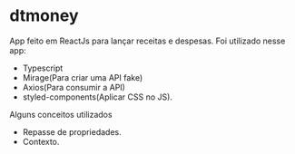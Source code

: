 # dtmoney
App feito em ReactJs para lançar receitas e despesas.
Foi utilizado nesse app:
- Typescript
- Mirage(Para criar uma API fake)
- Axios(Para consumir a API)
- styled-components(Aplicar CSS no JS).

Alguns conceitos utilizados
- Repasse de propriedades.
- Contexto.

